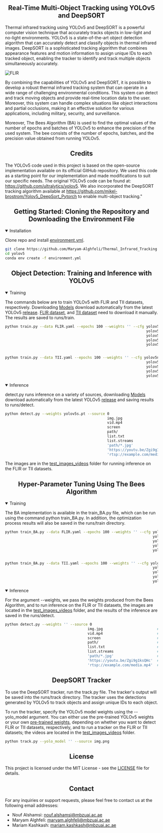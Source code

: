 ## <div align="center">Real-Time Multi-Object Tracking using YOLOv5 and DeepSORT</div>

Thermal infrared tracking using YOLOv5 and DeepSORT is a powerful computer vision technique that accurately tracks objects in low-light and no-light environments. YOLOv5 is a state-of-the-art object detection algorithm that can accurately detect and classify objects in thermal infrared images. DeepSORT is a sophisticated tracking algorithm that combines appearance features and motion information to assign unique IDs to each tracked object, enabling the tracker to identify and track multiple objects simultaneously accurately.

![FLIR](https://github.com/Maryam-Alghfeli/Thermal_Infrared_Tracking/assets/65627905/ce00de9b-5f46-4117-8e31-86fe694cc5e7) 

By combining the capabilities of YOLOv5 and DeepSORT, it is possible to develop a robust thermal infrared tracking system that can operate in a wide range of challenging environmental conditions. This system can detect and track moving objects and provide real-time location data to the user. Moreover, this system can handle complex situations like object interactions and partial occlusions, making it an effective solution for various applications, including military, security, and surveillance.

Moreover, The Bees Algorithm (BA) is used to find the optimal values of the number of epochs and batches of YOLOv5 to enhance the precision of the used system. The bee consists of the number of epochs, batches, and the precision value obtained from running YOLOv5.



## <div align="center">Credits</div>
The YOLOv5 code used in this project is based on the open-source implementation available on its official GitHub repository. We used this code as a starting point for our implementation and made modifications to suit our specific needs. The original YOLOv5 code can be found at: https://github.com/ultralytics/yolov5. We also incorporated the DeepSORT tracking algorithm available at https://github.com/mikel-brostrom/Yolov5_DeepSort_Pytorch to enable multi-object tracking."


## <div align="center">Getting Started: Cloning the Repository and Downloading the Environment File</div>

<details open>
<summary>Installation</summary>

Clone repo and install [environment.yml](https://github.com/Maryam-Alghfeli/Thermal_Infrared_Tracking/blob/main/yolov5/environment.yml).
```bash
git clone https://github.com/Maryam-Alghfeli/Thermal_Infrared_Tracking
cd yolov5
conda env create -f environment.yml 
```

## <div align="center">Object Detection: Training and Inference with YOLOv5</div>

<details open>

<summary>Training</summary>

The commands below are to train YOLOv5 with FLIR and TII datasets, respectively. Downloading [Models](https://github.com/ultralytics/yolov5/tree/master/models) download automatically from the latest YOLOv5 [release](https://github.com/ultralytics/yolov5/releases). [FLIR dataset](https://www.kaggle.com/datasets/deepnewbie/flir-thermal-images-dataset), and [TII dataset](https://www.herox.com/TIIInfraredTracking/resource/1184) need to download it manually. The results are saved to runs/train.

```bash
python train.py --data FLIR.yaml --epochs 100 --weights '' --cfg yolov5n.yaml  --batch-size 128
                                                                 yolov5s                    64
                                                                 yolov5m                    40
                                                                 yolov5l                    24
                                                                 yolov5x                    16


python train.py --data TII.yaml --epochs 100 --weights '' --cfg yolov5n.yaml  --batch-size 128
                                                                 yolov5s                    64
                                                                 yolov5m                    40
                                                                 yolov5l                    24
                                                                 yolov5x                    16                                   
```
</details>
<details open>

<summary>Inference</summary>

detect.py runs inference on a variety of sources, downloading [Models](https://github.com/ultralytics/yolov5/tree/master/models) download automatically from the latest YOLOv5 [release](https://github.com/ultralytics/yolov5/releases) and saving results to runs/detect.

```bash
python detect.py --weights yolov5s.pt --source 0                               # webcam
                                               img.jpg                         # image
                                               vid.mp4                         # video
                                               screen                          # screenshot
                                               path/                           # directory
                                               list.txt                        # list of images
                                               list.streams                    # list of streams
                                               'path/*.jpg'                    # glob
                                               'https://youtu.be/Zgi9g1ksQHc'  # YouTube
                                               'rtsp://example.com/media.mp4'  # RTSP, RTMP, HTTP stream
```
The images are in the [test_images_videos](https://github.com/Maryam-Alghfeli/Thermal_Infrared_Tracking/tree/main/test_images_videos) folder for running inference on the FLIR or TII datasets.

</details>



## <div align="center">Hyper-Parameter Tuning Using The Bees Algorithm</div>
<details open>

<summary>Training</summary>

The BA implementation is available in the train_BA.py file, which can be run using the command python train_BA.py. In addition, the optimization process results will also be saved in the runs/train directory.

```bash
python train_BA.py --data FLIR.yaml --epochs 100 --weights '' --cfg yolov5n.yaml  --batch-size 128
                                                                    yolov5s                    64
                                                                    yolov5m                    40
                                                                    yolov5l                    24
                                                                    yolov5x                    16


python train_BA.py --data TII.yaml --epochs 100 --weights '' --cfg yolov5n.yaml  --batch-size 128
                                                                    yolov5s                    64
                                                                    yolov5m                    40
                                                                    yolov5l                    24
                                                                    yolov5x                    16  
```
</details>

<details open>
<summary>Inference</summary>

For the argument --weights, we pass the weights produced from the Bees Algorithm, and to run inference on the FLIR or TII datasets, the images are located in the [test_images_videos](https://github.com/Maryam-Alghfeli/Thermal_Infrared_Tracking/tree/main/test_images_videos) folder, and the results of the inference are saved in the runs/detect.

```bash
python detect.py --weights '' --source 0                               # webcam
                                      img.jpg                         # image
                                      vid.mp4                         # video
                                      screen                          # screenshot
                                      path/                           # directory
                                      list.txt                        # list of images
                                      list.streams                    # list of streams
                                      'path/*.jpg'                    # glob
                                      'https://youtu.be/Zgi9g1ksQHc'  # YouTube
                                      'rtsp://example.com/media.mp4'  # RTSP, RTMP, HTTP stream
```

</details>


## <div align="center">DeepSORT Tracker</div>

To use the DeepSORT tracker, run the track.py file. The tracker's output will be saved into the runs/track directory. The tracker uses the detections generated by YOLOv5 to track objects and assign unique IDs to each object. 

To run the tracker, specify the YOLOv5 model weights using the --yolo_model argument. You can either use the pre-trained YOLOv5 weights or your own [pre-trained weights](https://drive.google.com/drive/folders/1V8F_2ebTYrZeVUsdBi4mgTXlx4HsU_4c?usp=share_link), depending on whether you want to detect FLIR or TII datasets, respectively, and to run a tracker on the FLIR or TII datasets; the videos are located in the [test_images_videos](https://github.com/Maryam-Alghfeli/Thermal_Infrared_Tracking/tree/main/test_images_videos) folder. 

```bash
python track.py --yolo_model '' --source img.png

```

</details>


## <div align="center">License</div>

This project is licensed under the MIT License - see the [LICENSE](https;://github.com/ultralytics/yolov5/blob/master/LICENSE) file for details.

## <div align="center">Contact</div>

For any inquiries or support requests, please feel free to contact us at the following email addresses:
- Nouf Alshamsi: nouf.alshamsi@mbzuai.ac.ae
- Maryam Alghfeli: maryam.alghfeli@mbzuai.ac.ae
- Mariam Kashkash: mariam.kashkash@mbzuai.ac.ae

